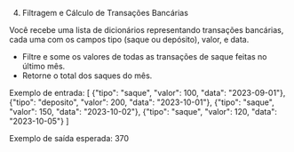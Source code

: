 4) Filtragem e Cálculo de Transações Bancárias

Você recebe uma lista de dicionários representando transações bancárias, cada uma com os campos tipo (saque ou depósito), valor, e data.

- Filtre e some os valores de todas as transações de saque feitas no último mês.
- Retorne o total dos saques do mês.

Exemplo de entrada:
    [
        {"tipo": "saque", "valor": 100, "data": "2023-09-01"},
        {"tipo": "deposito", "valor": 200, "data": "2023-10-01"},
        {"tipo": "saque", "valor": 150, "data": "2023-10-02"},
        {"tipo": "saque", "valor": 120, "data": "2023-10-05"}
    ]

Exemplo de saída esperada: 370
